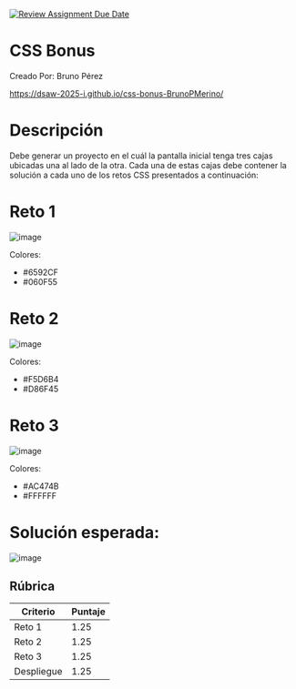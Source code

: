 [![Review Assignment Due Date](https://classroom.github.com/assets/deadline-readme-button-22041afd0340ce965d47ae6ef1cefeee28c7c493a6346c4f15d667ab976d596c.svg)](https://classroom.github.com/a/7NJzrFZl)
# CSS Bonus

Creado Por: Bruno Pérez

https://dsaw-2025-i.github.io/css-bonus-BrunoPMerino/

# Descripción
Debe generar un proyecto en el cuál la pantalla inicial tenga tres cajas ubicadas una al lado de la otra.
Cada una de estas cajas debe contener la solución a cada uno de los retos CSS presentados a continuación:

# Reto 1
![image](https://github.com/user-attachments/assets/25e28371-a7e2-4d98-800b-45c1a46eee50)

Colores:
- #6592CF
- #060F55

# Reto 2
![image](https://github.com/user-attachments/assets/393f87f4-c6a9-4245-af19-24aae5755458)

Colores:
- #F5D6B4
- #D86F45

# Reto 3
![image](https://github.com/user-attachments/assets/3b948d46-5e83-4941-a3a2-e76498267bba)

Colores:
- #AC474B
- #FFFFFF

# Solución esperada:
![image](https://github.com/user-attachments/assets/8cef237b-9332-41a8-a91b-76717ba06e23)

## Rúbrica

| Criterio           | Puntaje |
|--------------------|---------|
| Reto 1        | 1.25       |
| Reto 2  | 1.25     |
| Reto 3      | 1.25     |
| Despliegue      | 1.25       |

